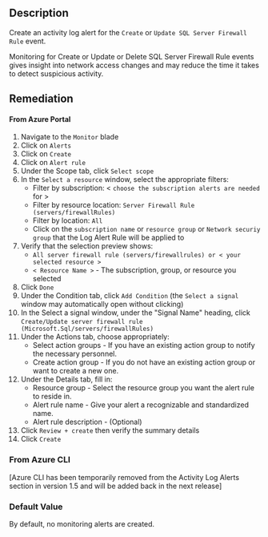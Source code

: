 ## Description

Create an activity log alert for the `Create` or `Update SQL Server Firewall Rule` event.

Monitoring for Create or Update or Delete SQL Server Firewall Rule events gives insight into network access changes and may reduce the time it takes to detect suspicious activity.

## Remediation

#### From Azure Portal

1. Navigate to the `Monitor` blade
2. Click on `Alerts`
3. Click on `Create`
4. Click on `Alert rule`
5. Under the Scope tab, click `Select scope`
6. In the `Select a resource` window, select the appropriate filters:
    - Filter by subscription: < `choose the subscription alerts are needed` for >
    - Filter by resource location: `Server Firewall Rule (servers/firewallRules)`
    - Filter by location: `All`
    - Click on the `subscription name` or `resource group` or `Network securiy group` that the Log Alert Rule will be applied to
7. Verify that the selection preview shows:
    - `All server firewall rule (servers/firewallrules) or < your selected resource >`
    - `< Resource Name >` - The subscription, group, or resource you selected
8. Click `Done`
9. Under the Condition tab, click `Add Condition` (the `Select a signal` window may automatically open without clicking)
10. In the Select a signal window, under the "Signal Name" heading, click `Create/Update server firewall rule (Microsoft.Sql/servers/firewallRules)`
11. Under the Actions tab, choose appropriately:
    - Select action groups - If you have an existing action group to notify the necessary personnel.
    - Create action group - If you do not have an existing action group or want to create a new one.
12. Under the Details tab, fill in:
    - Resource group - Select the resource group you want the alert rule to reside in.
    - Alert rule name - Give your alert a recognizable and standardized name.
    - Alert rule description - (Optional)
13. Click `Review + create` then verify the summary details
14. Click `Create`

### From Azure CLI

[Azure CLI has been temporarily removed from the Activity Log Alerts section in version 1.5 and will be added back in the next release]

### Default Value

By default, no monitoring alerts are created.

